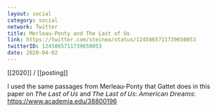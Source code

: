 ```yaml
---
layout: social
category: social
network: Twitter
title: Merleau-Ponty and The Last of Us
link: https://twitter.com/steinea/status/1245865711739650053
twitterID: 1245865711739650053
date: 2020-04-02
---
```


[[2020]] / [[posting]]

I used the same passages from Merleau-Ponty that Gattet does in this paper on 𝘛𝘩𝘦 𝘓𝘢𝘴𝘵 𝘰𝘧 𝘜𝘴 and 𝘛𝘩𝘦 𝘓𝘢𝘴𝘵 𝘰𝘧 𝘜𝘴: 𝘈𝘮𝘦𝘳𝘪𝘤𝘢𝘯 𝘋𝘳𝘦𝘢𝘮𝘴: <https://www.academia.edu/38800196>

